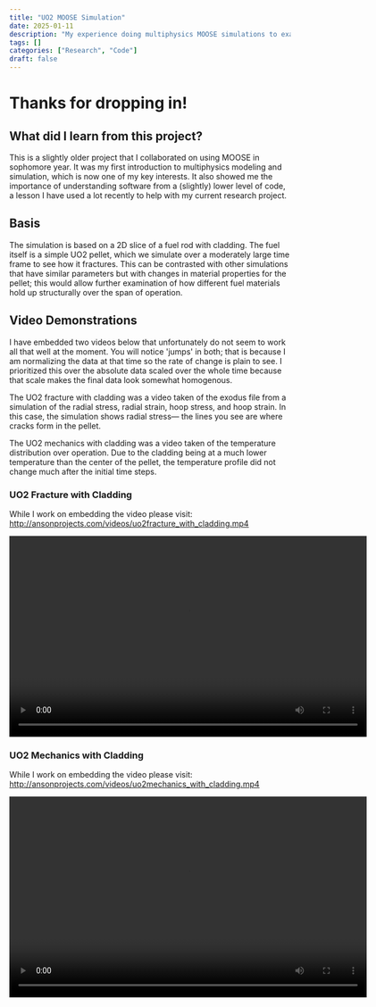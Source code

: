 ```yaml
---
title: "UO2 MOOSE Simulation"
date: 2025-01-11
description: "My experience doing multiphysics MOOSE simulations to examine stress, fracturing, and temperature during operation."
tags: []
categories: ["Research", "Code"]
draft: false
---
```


# Thanks for dropping in!

## What did I learn from this project?

This is a slightly older project that I collaborated on using MOOSE in sophomore year. It was my first introduction to multiphysics modeling and simulation, which is now one of my key interests. It also showed me the importance of understanding software from a (slightly) lower level of code, a lesson I have used a lot recently to help with my current research project.

## Basis

The simulation is based on a 2D slice of a fuel rod with cladding. The fuel itself is a simple UO2 pellet, which we simulate over a moderately large time frame to see how it fractures. This can be contrasted with other simulations that have similar parameters but with changes in material properties for the pellet; this would allow further examination of how different fuel materials hold up structurally over the span of operation.

## Video Demonstrations

I have embedded two videos below that unfortunately do not seem to work all that well at the moment. You will notice 'jumps' in both; that is because I am normalizing the data at that time so the rate of change is plain to see. I prioritized this over the absolute data scaled over the whole time because that scale makes the final data look somewhat homogenous.

The UO2 fracture with cladding was a video taken of the exodus file from a simulation of the radial stress, radial strain, hoop stress, and hoop strain. In this case, the simulation shows radial stress— the lines you see are where cracks form in the pellet.

The UO2 mechanics with cladding was a video taken of the temperature distribution over operation. Due to the cladding being at a much lower temperature than the center of the pellet, the temperature profile did not change much after the initial time steps.

### UO2 Fracture with Cladding

While I work on embedding the video please visit: http://ansonprojects.com/videos/uo2fracture_with_cladding.mp4

<video controls width="640" height="360">
  <source src="/videos/uo2fracture_with_cladding.mp4" type="video/mp4">
  Your browser does not support the video tag.
</video>

### UO2 Mechanics with Cladding

While I work on embedding the video please visit: http://ansonprojects.com/videos/uo2mechanics_with_cladding.mp4

<video controls width="640" height="360">
  <source src="/videos/uo2mechanics_with_cladding.mp4" type="video/mp4">
  Your browser does not support the video tag.
</video>